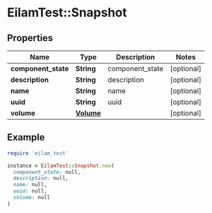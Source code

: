 # EilamTest::Snapshot

## Properties

| Name | Type | Description | Notes |
| ---- | ---- | ----------- | ----- |
| **component_state** | **String** | component_state | [optional] |
| **description** | **String** | description | [optional] |
| **name** | **String** | name | [optional] |
| **uuid** | **String** | uuid | [optional] |
| **volume** | [**Volume**](Volume.md) |  | [optional] |

## Example

```ruby
require 'eilam_test'

instance = EilamTest::Snapshot.new(
  component_state: null,
  description: null,
  name: null,
  uuid: null,
  volume: null
)
```

